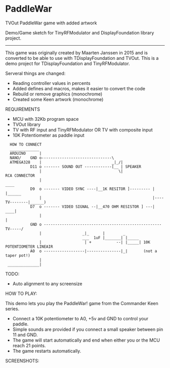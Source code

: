 # PaddleWar
TVOut PaddleWar game with added artwork

 Demo/Game sketch for TinyRFModulator and DisplayFoundation library project.
 
 ------
 This game was originally created by Maarten Janssen in 2015 and is converted to be able to use with TDisplayFoundation
 and TVOut. This is a demo project for TDisplayFoundation and TinyRFModulator.

 Serveral things are changed:
 - Reading controller values in percents
 - Added defines and macros, makes it easier to convert the code
 - Rebuild or remove graphics (monochrome)
 - Created some Keen artwork (monochrome)

  REQUIREMENTS
  - MCU with 32Kb program space
  - TVOut library
  - TV with RF input and TinyRFModulator
                OR
    TV with composite input
  - 10K Potentiometer as paddle input

```
  HOW TO CONNECT
  _____________
  ARDUINO      |
  NANO/    GND o-------------------------------\
  ATMEGA328    |                               _|_/|
           D11 o ------- SOUND OUT ------------[__ | SPEAKER
               |                                  \|                         RCA CONNECTOR
               |                                                             ____
           D9  o ------- VIDEO SYNC ----|__1K RESITOR ]--------- |              |______
               |                                                 |----TV--------|______)
           D7  o ------- VIDEO SIGNAL --|__470 OHM RESISTOR ] ---|          ____|
               |                                                              |
           GND o ---------------------------------------------------- TV-----/
               |                  _|_      |        _
                                  ___  1uF |_______| |_____
               |                   | +           --| |_____| 10K POTENTIOMETER LINEAIR
           AO  o ------------------|---------------|_|       (not a taper pot!)
               |
 ______________|
```

 TODO:
 - Auto alignment to any screensize


HOW TO PLAY:

This demo lets you play the PaddleWar! game from the Commander Keen series.

- Connect a 10K potentiometer to A0, +5v and GND to control your paddle. 
- Simple sounds are provided if you connect a small speaker between pin 11 and GND. 
- The game will start automatically and end when either you or the MCU reach 21 points. 
- The game restarts automatically.

SCREENSHOTS:


